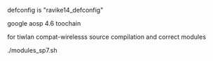 defconfig is "ravike14_defconfig" 

google aosp 4.6 toochain 
                   
for tiwlan compat-wirelesss source compilation and correct modules

./modules_sp7.sh

